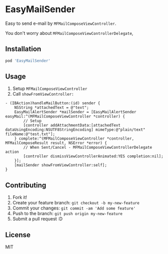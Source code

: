 # EasyMailSender

Easy to send e-mail by `MFMailComposeViewController`.

You don't worry about `MFMailComposeViewControllerDelegate`,

## Installation

``` sh
pod 'EasyMailSender'
```

## Usage

1. Setup `MFMailComposeViewController`
2. Call `showFromViewController:`


``` objc
- (IBAction)handleMailButton:(id) sender {
    NSString *attachedText = @"text";
    EasyMailAlertSender *mailSender = [EasyMailAlertSender easyMail:^(MFMailComposeViewController *controller) {
        // Setup
        [controller addAttachmentData:[attachedText dataUsingEncoding:NSUTF8StringEncoding] mimeType:@"plain/text" fileName:@"test.txt"];
    } complete:^(MFMailComposeViewController *controller, MFMailComposeResult result, NSError *error) {
        // When Sent/Cancel - MFMailComposeViewControllerDelegate action
        [controller dismissViewControllerAnimated:YES completion:nil];
    }];
    [mailSender showFromViewController:self];
}
```

## Contributing

1. Fork it!
2. Create your feature branch: `git checkout -b my-new-feature`
3. Commit your changes: `git commit -am 'Add some feature'`
4. Push to the branch: `git push origin my-new-feature`
5. Submit a pull request :D

## License

MIT